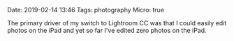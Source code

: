Date: 2019-02-14 13:46
Tags: photography
Micro: true

The primary driver of my switch to Lightroom CC was that I could easily edit photos on the iPad and yet so far I've edited zero photos on the iPad.
